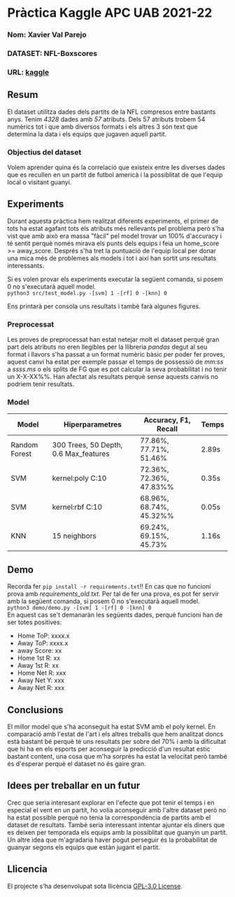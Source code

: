 # Pràctica Kaggle APC UAB 2021-22
### Nom: Xavier Val Parejo
### DATASET: NFL-Boxscores
### URL: [kaggle](https://www.kaggle.com/grayengineering425/nfl-box-scores)
## Resum
El dataset utilitza dades dels partits de la NFL compresos entre bastants anys.
Tenim *4328* dades amb *57* atributs. Dels 57 atributs trobem 54 numèrics tot i que amb diversos formats i els altres 3 són text que determina la data i els equips que jugaven aquell partit.
### Objectius del dataset
Volem aprender quina és la correlació que existeix entre les diverses dades que es recullen en un partit de futbol americà i la possiblitat de que l'equip local o visitant guanyi.

## Experiments
Durant aquesta pràctica hem realitzat diferents experiments, el primer de tots ha estat agafant tots els atributs més rellevants pel problema però s'ha vist que amb això era massa "fàcil" pel model trovar un 100% d'accuracy i té sentit perquè només mirava els punts dels equips i feia un home_score >= away_score. Després s'ha tret la puntuació de l'equip local per donar una mica més de problemes als models i tot i així han sortit uns resultats interessants.

Si es volen provar els experiments executar la següent comanda, si posem 0 no s'executarà aquell model.  
``` python3 src/test_model.py -[svm] 1 -[rf] 0 -[knn] 0 ```

Ens printarà per consola uns resultats i també farà algunes figures.


### Preprocessat
Les proves de preprocessat han estat netejar molt el dataset perquè gran part dels atributs no eren llegibles per la llibreria *pandas* degut al seu format i llavors s'ha passat a un format numèric bàsic per poder fer proves, aquest canvi ha estat per exemple passar el temps de possessió de *mm:ss* a *ssss.ms* o els splits de FG que es pot calcular la seva probabilitat i no tenir un X-X-XX%%.
Han afectat als resultats perquè sense aquests canvis no podriem tenir resultats. 

### Model
| Model | Hiperparametres | Accuracy, F1, Recall | Temps |
| -- | -- | -- | -- |
| Random Forest | 300 Trees, 50 Depth, 0.6 Max_features | 77.86%, 77.71%, 51.46% | 2.89s |
| SVM | kernel:poly C:10 | 72.36%, 72.36%, 47.83%% | 0.35s |
| SVM | kernel:rbf C:10 | 68.96%, 68.74%, 45.32%% | 0.05s |
| KNN | 15 neighbors | 69.24%, 69.15%, 45.73% | 1.16s |

## Demo
Recorda fer ``` pip install -r requirements.txt ```!! En cas que no funcioni prova amb *requirements_old.txt*.
Per tal de fer una prova, es pot fer servir amb la següent comanda, si posem 0 no s'executarà aquell model.   
``` python3 demo/demo.py -[svm] 1 -[rf] 0 -[knn] 0 ```  
En aquest cas se't demanaràn les següents dades, perquè funcioni han de ser totes positives:
- Home ToP: xxxx.x
- Away ToP: xxxx.x
- away Score: xx
- Home 1st R: xx
- Away 1st R: xx
- Home Net R: xxx
- Away Net Y: xxx
- Away Net R: xxx

## Conclusions
El millor model que s'ha aconseguit ha estat SVM amb el poly kernel.
En comparació amb l'estat de l'art i els altres treballs que hem analitzat doncs està bastant bé perquè té uns resultats per sobre del 70% i amb la dificultat que hi ha en els esports per aconseguir la predicció d'un resultat estic bastant content, una cosa que m'ha sorprès ha estat la velocitat però també és d'esperar perquè el dataset no és gaire gran.

## Idees per treballar en un futur
Crec que seria interesant explorar en l'efecte que pot tenir el temps i en especial el vent en un partit, ho volia aconseguir amb l'altre dataset però no ha estat possible perquè no tenia la correspondència de partits amb el dataset de resultats. També seria interessant intentar ajuntar els diners que es deixen per temporada els equips amb la possiblitat que guanyin un partit.  
Un altre idea que m'agradaria haver pogut perseguir és la probabilitat de guanyar segons els equips que estàn jugant el partit.

## Llicencia
El projecte s’ha desenvolupat sota llicència [GPL-3.0 License](https://github.com/xavikp/kaggle-apc2122/blob/main/LICENSE).